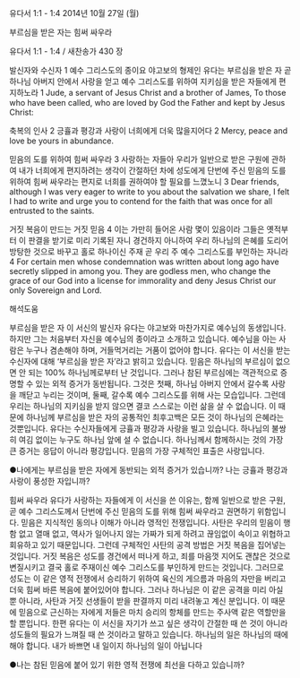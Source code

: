 유다서 1:1 - 1:4 
2014년 10월 27일 (월)

부르심을 받은 자는 힘써 싸우라



유다서 1:1 - 1:4 / 새찬송가 430 장


발신자와 수신자
1 예수 그리스도의 종이요 야고보의 형제인 유다는 부르심을 받은 자 곧 하나님 아버지 안에서 사랑을 얻고 예수 그리스도를 위하여 지키심을 받은 자들에게 편지하노라
1 Jude, a servant of Jesus Christ and a brother of James, To those who have been called, who are loved by God the Father and kept by Jesus Christ:   

축복의 인사
2 긍휼과 평강과 사랑이 너희에게 더욱 많을지어다
2 Mercy, peace and love be yours in abundance.   

믿음의 도를 위하여 힘써 싸우라
3 사랑하는 자들아 우리가 일반으로 받은 구원에 관하여 내가 너희에게 편지하려는 생각이 간절하던 차에 성도에게 단번에 주신 믿음의 도를 위하여 힘써 싸우라는 편지로 너희를 권하여야 할 필요를 느꼈노니
3 Dear friends, although I was very eager to write to you about the salvation we share, I felt I had to write and urge you to contend for the faith that was once for all entrusted to the saints.   

거짓 복음이 만드는 거짓 믿음
4 이는 가만히 들어온 사람 몇이 있음이라 그들은 옛적부터 이 판결을 받기로 미리 기록된 자니 경건하지 아니하여 우리 하나님의 은혜를 도리어 방탕한 것으로 바꾸고 홀로 하나이신 주재 곧 우리 주 예수 그리스도를 부인하는 자니라
4 For certain men whose condemnation was written about long ago have secretly slipped in among you. They are godless men, who change the grace of our God into a license for immorality and deny Jesus Christ our only Sovereign and Lord.

해석도움





부르심을 받은 자
이 서신의 발신자 유다는 야고보와 마찬가지로 예수님의 동생입니다. 하지만 그는 처음부터 자신을 예수님의 종이라고 소개하고 있습니다. 예수님을 아는 사람은 누구나 겸손해야 하며, 거들먹거리는 거품이 없어야 합니다. 유다는 이 서신을 받는 수신자에 대해 ‘부르심을 받은 자’라고 밝히고 있습니다. 믿음은 하나님의 부르심이 없으면 안 되는 100% 하나님께로부터 난 것입니다. 그러나 참된 부르심에는 객관적으로 증명할 수 있는 외적 증거가 동반됩니다. 그것은 첫째, 하나님 아버지 안에서 갈수록 사랑을 깨닫고 누리는 것이며, 둘째, 갈수록 예수 그리스도를 위해 사는 모습입니다. 그런데 우리는 하나님의 지키심을 받지 않으면 결코 스스로는 이런 삶을 살 수 없습니다. 이 때문에 하나님께 부르심을 받은 자의 공통적인 최후고백은 모든 것이 하나님의 은혜라는 것뿐입니다. 유다는 수신자들에게 긍휼과 평강과 사랑을 빌고 있습니다. 하나님의 불쌍히 여김 없이는 누구도 하나님 앞에 설 수 없습니다. 하나님께서 함께하시는 것의 가장 큰 증거는 응답이 아니라 평강입니다. 믿음의 가장 구체적인 표출은 사랑입니다. 

●나에게는 부르심을 받은 자에게 동반되는 외적 증거가 있습니까? 나는 긍휼과 평강과 사랑이 풍성한 자입니까? 

힘써 싸우라
유다가 사랑하는 자들에게 이 서신을 쓴 이유는, 함께 일반으로 받은 구원, 곧 예수 그리스도께서 단번에 주신 믿음의 도를 위해 힘써 싸우라고 권면하기 위함입니다. 믿음은 지식적인 동의나 이해가 아니라 영적인 전쟁입니다. 사탄은 우리의 믿음이 행함 없고 열매 없고, 역사가 일어나지 않는 가짜가 되게 하려고 끊임없이 속이고 위협하고 회유하고 있기 때문입니다. 그런데 구체적인 사탄의 공격 방법은 거짓 복음을 집어넣는 것입니다. 거짓 복음은 성도를 경건에서 떠나게 하고, 죄를 마음껏 지어도 괜찮은 것으로 변질시키고 결국 홀로 주재이신 예수 그리스도를 부인하게 만드는 것입니다. 그러므로 성도는 이 같은 영적 전쟁에서 승리하기 위하여 육신의 게으름과 마음의 자만을 버리고 더욱 힘써 바른 복음에 붙어있어야 합니다. 그러나 하나님은 이 같은 공격을 미리 아실 뿐 아니라, 사탄과 거짓 선생들이 받을 판결까지 미리 내려놓고 계신 분입니다. 이 때문에 믿음으로 근신하는 자에게 저들은 마치 승리의 항체를 만드는 주사액 같은 역할만을 할 뿐입니다. 한편 유다는 이 서신을 자기가 쓰고 싶은 생각이 간절한 때 쓴 것이 아니라 성도들의 필요가 느껴질 때 쓴 것이라고 말하고 있습니다. 하나님의 일은 하나님의 때에 해야 합니다. 내가 바쁘면 내 일이지 하나님의 일이 아닙니다

●나는 참된 믿음에 붙어 있기 위한 영적 전쟁에 최선을 다하고 있습니까?